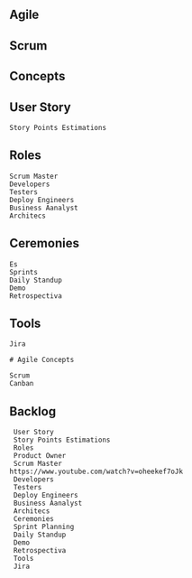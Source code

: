 ## Agile
## Scrum
## Concepts

## User Story     
    Story Points Estimations
## Roles
    Scrum Master 
    Developers
    Testers
    Deploy Engineers
    Business Aanalyst
    Architecs
## Ceremonies
    Es
    Sprints
    Daily Standup
    Demo
    Retrospectiva
## Tools
    Jira
	
	# Agile Concepts
	
	Scrum
	Canban
## Backlog
	 User Story     
	 Story Points Estimations
	 Roles
	 Product Owner
	 Scrum Master 
	https://www.youtube.com/watch?v=oheekef7oJk
	 Developers
	 Testers
	 Deploy Engineers
	 Business Aanalyst
	 Architecs
	 Ceremonies
	 Sprint Planning
	 Daily Standup
	 Demo
	 Retrospectiva
	 Tools
	 Jira        